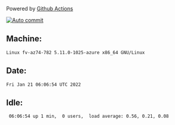 Powered by [Github Actions](https://github.com/features/actions)

[![Auto commit](https://github.com/gyfary/workstation/workflows/Auto%20commit/badge.svg)](https://github.com/gyfary/workstation/actions?query=workflow%3A%22Auto+commit%22)

## Machine:
```
Linux fv-az74-782 5.11.0-1025-azure x86_64 GNU/Linux
```
## Date:
```
Fri Jan 21 06:06:54 UTC 2022
```
## Idle:
```
 06:06:54 up 1 min,  0 users,  load average: 0.56, 0.21, 0.08
```
